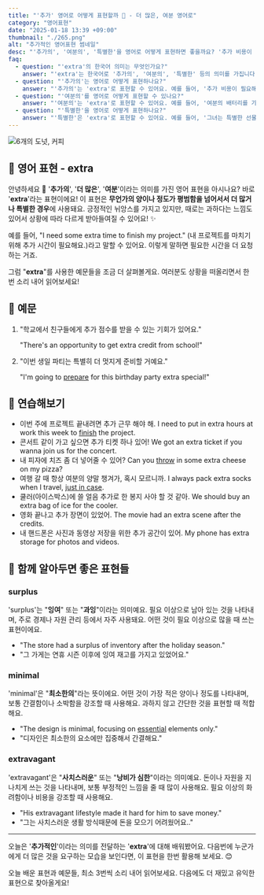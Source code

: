 ```yaml
---
title: "'추가' 영어로 어떻게 표현할까 🔼 - 더 많은, 여분 영어로"
category: "영어표현"
date: "2025-01-18 13:39 +09:00"
thumbnail: "./265.png"
alt: "추가적인 영어표현 썸네일"
desc: "'추가의', '여분의', '특별한'을 영어로 어떻게 표현하면 좋을까요? '추가 비용이 필요해요.', '여분의 배터리를 가져왔어요.', '그녀는 특별한 선물을 준비했어요.' 등을 영어로 표현하는 법을 배워봅시다. 다양한 예문을 통해서 연습하고 본인의 표현으로 만들어 보세요."
faq:
  - question: "'extra'의 한국어 의미는 무엇인가요?"
    answer: "'extra'는 한국어로 '추가의', '여분의', '특별한' 등의 의미를 가집니다."
  - question: "'추가의'는 영어로 어떻게 표현하나요?"
    answer: "'추가의'는 'extra'로 표현할 수 있어요. 예를 들어, '추가 비용이 필요해요'는 'You need to pay an extra fee'로 말할 수 있어요."
  - question: "'여분의'를 영어로 어떻게 표현할 수 있나요?"
    answer: "'여분의'는 'extra'로 표현할 수 있어요. 예를 들어, '여분의 배터리를 가져왔어요'는 'I brought an extra battery'로 말할 수 있어요."
  - question: "'특별한'을 영어로 어떻게 표현하나요?"
    answer: "'특별한'은 'extra'로 표현할 수 있어요. 예를 들어, '그녀는 특별한 선물을 준비했어요'는 'She prepared an extra special gift'로 말할 수 있어요."
---
```


![6개의 도넛, 커피](./265-1.jpg)

## 🌟 영어 표현 - extra

안녕하세요 👋 '**추가의**', '**더 많은**', '**여분**'이라는 의미를 가진 영어 표현을 아시나요? 바로 '**extra**'라는 표현이에요! 이 표현은 **무언가의 양이나 정도가 평범함을 넘어서서 더 많거나 특별한 경우**에 사용돼요. 긍정적인 뉘앙스를 가지고 있지만, 때로는 과하다는 느낌도 있어서 상황에 따라 다르게 받아들여질 수 있어요! ✨

예를 들어, "I need some extra time to finish my project." (내 프로젝트를 마치기 위해 추가 시간이 필요해요.)라고 말할 수 있어요. 이렇게 말하면 필요한 시간을 더 요청하는 거죠.

그럼 "**extra**"를 사용한 예문들을 조금 더 살펴볼게요. 여러분도 상황을 떠올리면서 한 번 소리 내어 읽어보세요!

## 📖 예문

1. "학교에서 친구들에게 추가 점수를 받을 수 있는 기회가 있어요."

   "There's an opportunity to get extra credit from school!"

2. "이번 생일 파티는 특별히 더 멋지게 준비할 거예요."

   "I'm going to [prepare](/blog/in-english/371.prepare/) for this birthday party extra special!"

## 💬 연습해보기

<ul data-interactive-list>
  <li data-interactive-item>
    <span data-toggler>이번 주에 프로젝트 끝내려면 추가 근무 해야 해.</span>
    <span data-answer>I need to put in extra hours at work this week to <a href="/blog/in-english/295.finish/">finish</a> the project.</span>
  </li>
  <li data-interactive-item>
    <span data-toggler>콘서트 같이 가고 싶으면 추가 티켓 하나 있어!</span>
    <span data-answer>We got an extra ticket if you wanna join us for the concert.</span>
  </li>
  <li data-interactive-item>
    <span data-toggler>내 피자에 치즈 좀 더 넣어줄 수 있어?</span>
    <span data-answer>Can you <a href="/blog/in-english/458.throw/">throw</a> in some extra cheese on my pizza?</span>
  </li>
  <li data-interactive-item>
    <span data-toggler>여행 갈 때 항상 여분의 양말 챙겨가, 혹시 모르니까.</span>
    <span data-answer>I always pack extra socks when I travel, <a href="/blog/in-english/253.in-case/">just in case</a>.</span>
  </li>
  <li data-interactive-item>
    <span data-toggler>쿨러(아이스박스)에 쓸 얼음 추가로 한 봉지 사야 할 것 같아.</span>
    <span data-answer>We should buy an extra bag of ice for the cooler.</span>
  </li>
  <li data-interactive-item>
    <span data-toggler>영화 끝나고 추가 장면이 있었어.</span>
    <span data-answer>The movie had an extra scene after the credits.</span>
  </li>
  <li data-interactive-item>
    <span data-toggler>내 핸드폰은 사진과 동영상 저장을 위한 추가 공간이 있어.</span>
    <span data-answer>My phone has extra storage for photos and videos.</span>
  </li>
</ul>

## 🤝 함께 알아두면 좋은 표현들

### surplus

'surplus'는 "**잉여**" 또는 "**과잉**"이라는 의미예요. 필요 이상으로 남아 있는 것을 나타내며, 주로 경제나 자원 관리 등에서 자주 사용돼요. 어떤 것이 필요 이상으로 많을 때 쓰는 표현이에요.

- "The store had a surplus of inventory after the holiday season."
- "그 가게는 연휴 시즌 이후에 잉여 재고를 가지고 있었어요."

### minimal

'minimal'은 "**최소한의**"라는 뜻이에요. 어떤 것이 가장 적은 양이나 정도를 나타내며, 보통 간결함이나 소박함을 강조할 때 사용해요. 과하지 않고 간단한 것을 표현할 때 적합해요.

- "The design is minimal, focusing on [essential](/blog/in-english/446.essential/) elements only."
- "디자인은 최소한의 요소에만 집중해서 간결해요."

### extravagant

'extravagant'은 "**사치스러운**" 또는 "**낭비가 심한**"이라는 의미예요. 돈이나 자원을 지나치게 쓰는 것을 나타내며, 보통 부정적인 느낌을 줄 때 많이 사용해요. 필요 이상의 화려함이나 비용을 강조할 때 사용해요.

- "His extravagant lifestyle made it hard for him to save money."
- "그는 사치스러운 생활 방식때문에 돈을 모으기 어려웠어요.."

---

오늘은 '**추가적인**'이라는 의미를 전달하는 '**extra**'에 대해 배워봤어요. 다음번에 누군가에게 더 많은 것을 요구하는 모습을 보인다면, 이 표현을 한번 활용해 보세요. 😊

오늘 배운 표현과 예문들, 최소 3번씩 소리 내어 읽어보세요. 다음에도 더 재밌고 유익한 표현으로 찾아올게요!

